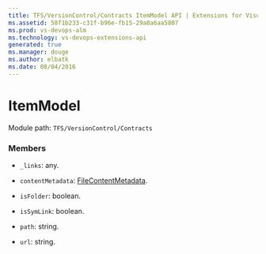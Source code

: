 ```yaml
---
title: TFS/VersionControl/Contracts ItemModel API | Extensions for Visual Studio Team Services
ms.assetid: 58f1b233-c31f-b96e-fb15-29a8a6aa5807
ms.prod: vs-devops-alm
ms.technology: vs-devops-extensions-api
generated: true
ms.manager: douge
ms.author: elbatk
ms.date: 08/04/2016
---
```


# ItemModel

Module path: `TFS/VersionControl/Contracts`


### Members

* `_links`: any. 

* `contentMetadata`: [FileContentMetadata](../../../TFS/VersionControl/Contracts/FileContentMetadata.md). 

* `isFolder`: boolean. 

* `isSymLink`: boolean. 

* `path`: string. 

* `url`: string. 

